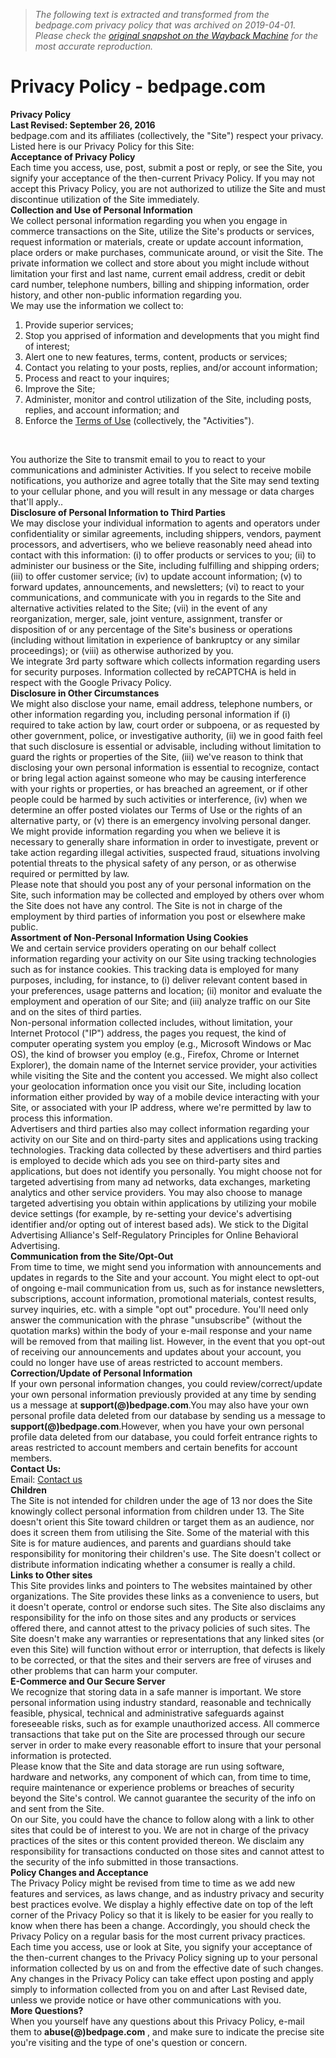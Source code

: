 > *The following text is extracted and transformed from the bedpage.com privacy policy that was archived on 2019-04-01. Please check the [original snapshot on the Wayback Machine](https://web.archive.org/web/20190401162543id_/https%3A//www.bedpage.com/PrivacyPolicy) for the most accurate reproduction.*

# Privacy Policy - bedpage.com

**Privacy Policy  
Last Revised: September 26, 2016**  
bedpage.com and its affiliates (collectively, the "Site") respect your privacy. Listed here is our Privacy Policy for this Site:   
**Acceptance of Privacy Policy**  
Each time you access, use, post, submit a post or reply, or see the Site, you signify your acceptance of the then-current Privacy Policy. If you may not accept this Privacy Policy, you are not authorized to utilize the Site and must discontinue utilization of the Site immediately.   
**Collection and Use of Personal Information**   
We collect personal information regarding you when you engage in commerce transactions on the Site, utilize the Site's products or services, request information or materials, create or update account information, place orders or make purchases, communicate around, or visit the Site. The private information we collect and store about you might include without limitation your first and last name, current email address, credit or debit card number, telephone numbers, billing and shipping information, order history, and other non-public information regarding you.   
We may use the information we collect to:

  1. Provide superior services;
  2. Stop you apprised of information and developments that you might find of interest;
  3. Alert one to new features, terms, content, products or services;
  4. Contact you relating to your posts, replies, and/or account information;
  5. Process and react to your inquires;
  6. Improve the Site;
  7. Administer, monitor and control utilization of the Site, including posts, replies, and account information; and
  8. Enforce the [Terms of Use](https://www.bedpage.com/TermsOfUse) (collectively, the "Activities").

 

You authorize the Site to transmit email to you to react to your communications and administer Activities. If you select to receive mobile notifications, you authorize and agree totally that the Site may send texting to your cellular phone, and you will result in any message or data charges that'll apply..   
**Disclosure of Personal Information to Third Parties**   
We may disclose your individual information to agents and operators under confidentiality or similar agreements, including shippers, vendors, payment processors, and advertisers, who we believe reasonably need ahead into contact with this information: (i) to offer products or services to you; (ii) to administer our business or the Site, including fulfilling and shipping orders; (iii) to offer customer service; (iv) to update account information; (v) to forward updates, announcements, and newsletters; (vi) to react to your communications, and communicate with you in regards to the Site and alternative activities related to the Site; (vii) in the event of any reorganization, merger, sale, joint venture, assignment, transfer or disposition of or any percentage of the Site's business or operations (including without limitation in experience of bankruptcy or any similar proceedings); or (viii) as otherwise authorized by you.   
We integrate 3rd party software which collects information regarding users for security purposes. Information collected by reCAPTCHA is held in respect with the Google Privacy Policy.  
**Disclosure in Other Circumstances**   
We might also disclose your name, email address, telephone numbers, or other information regarding you, including personal information if (i) required to take action by law, court order or subpoena, or as requested by other government, police, or investigative authority, (ii) we in good faith feel that such disclosure is essential or advisable, including without limitation to guard the rights or properties of the Site, (iii) we've reason to think that disclosing your own personal information is essential to recognize, contact or bring legal action against someone who may be causing interference with your rights or properties, or has breached an agreement, or if other people could be harmed by such activities or interference, (iv) when we determine an offer posted violates our Terms of Use or the rights of an alternative party, or (v) there is an emergency involving personal danger. We might provide information regarding you when we believe it is necessary to generally share information in order to investigate, prevent or take action regarding illegal activities, suspected fraud, situations involving potential threats to the physical safety of any person, or as otherwise required or permitted by law.  
Please note that should you post any of your personal information on the Site, such information may be collected and employed by others over whom the Site does not have any control. The Site is not in charge of the employment by third parties of information you post or elsewhere make public.  
**Assortment of Non-Personal Information Using Cookies**  
We and certain service providers operating on our behalf collect information regarding your activity on our Site using tracking technologies such as for instance cookies. This tracking data is employed for many purposes, including, for instance, to (i) deliver relevant content based in your preferences, usage patterns and location; (ii) monitor and evaluate the employment and operation of our Site; and (iii) analyze traffic on our Site and on the sites of third parties.  
Non-personal information collected includes, without limitation, your Internet Protocol ("IP") address, the pages you request, the kind of computer operating system you employ (e.g., Microsoft Windows or Mac OS), the kind of browser you employ (e.g., Firefox, Chrome or Internet Explorer), the domain name of the Internet service provider, your activities while visiting the Site and the content you accessed. We might also collect your geolocation information once you visit our Site, including location information either provided by way of a mobile device interacting with your Site, or associated with your IP address, where we're permitted by law to process this information.  
Advertisers and third parties also may collect information regarding your activity on our Site and on third-party sites and applications using tracking technologies. Tracking data collected by these advertisers and third parties is employed to decide which ads you see on third-party sites and applications, but does not identify you personally. You might choose not for targeted advertising from many ad networks, data exchanges, marketing analytics and other service providers. You may also choose to manage targeted advertising you obtain within applications by utilizing your mobile device settings (for example, by re-setting your device's advertising identifier and/or opting out of interest based ads). We stick to the Digital Advertising Alliance's Self-Regulatory Principles for Online Behavioral Advertising.  
**Communication from the Site/Opt-Out**  
From time to time, we might send you information with announcements and updates in regards to the Site and your account. You might elect to opt-out of ongoing e-mail communication from us, such as for instance newsletters, subscriptions, account information, promotional materials, contest results, survey inquiries, etc. with a simple "opt out" procedure. You'll need only answer the communication with the phrase "unsubscribe" (without the quotation marks) within the body of your e-mail response and your name will be removed from that mailing list. However, in the event that you opt-out of receiving our announcements and updates about your account, you could no longer have use of areas restricted to account members.   
**Correction/Update of Personal Information**   
If your own personal information changes, you could review/correct/update your own personal information previously provided at any time by sending us a message at **support(@)bedpage.com**.You may also have your own personal profile data deleted from our database by sending us a message to **support(@)bedpage.com**.However, when you have your own personal profile data deleted from our database, you could forfeit entrance rights to areas restricted to account members and certain benefits for account members.   
**Contact Us:**   
Email: [Contact us](https://web.archive.org/Contact)   
**Children**   
The Site is not intended for children under the age of 13 nor does the Site knowingly collect personal information from children under 13. The Site doesn't orient this Site toward children or target them as an audience, nor does it screen them from utilising the Site. Some of the material with this Site is for mature audiences, and parents and guardians should take responsibility for monitoring their children's use. The Site doesn't collect or distribute information indicating whether a consumer is really a child.   
**Links to Other sites**   
This Site provides links and pointers to The websites maintained by other organizations. The Site provides these links as a convenience to users, but it doesn't operate, control or endorse such sites. The Site also disclaims any responsibility for the info on those sites and any products or services offered there, and cannot attest to the privacy policies of such sites. The Site doesn't make any warranties or representations that any linked sites (or even this Site) will function without error or interruption, that defects is likely to be corrected, or that the sites and their servers are free of viruses and other problems that can harm your computer.   
**E-Commerce and Our Secure Server**   
We recognize that storing data in a safe manner is important. We store personal information using industry standard, reasonable and technically feasible, physical, technical and administrative safeguards against foreseeable risks, such as for example unauthorized access. All commerce transactions that take put on the Site are processed through our secure server in order to make every reasonable effort to insure that your personal information is protected.   
Please know that the Site and data storage are run using software, hardware and networks, any component of which can, from time to time, require maintenance or experience problems or breaches of security beyond the Site's control. We cannot guarantee the security of the info on and sent from the Site.   
On our Site, you could have the chance to follow along with a link to other sites that could be of interest to you. We are not in charge of the privacy practices of the sites or this content provided thereon. We disclaim any responsibility for transactions conducted on those sites and cannot attest to the security of the info submitted in those transactions.   
**Policy Changes and Acceptance**   
The Privacy Policy might be revised from time to time as we add new features and services, as laws change, and as industry privacy and security best practices evolve. We display a highly effective date on top of the left corner of the Privacy Policy so that it is likely to be easier for you really to know when there has been a change. Accordingly, you should check the Privacy Policy on a regular basis for the most current privacy practices. Each time you access, use or look at Site, you signify your acceptance of the then-current changes to the Privacy Policy signing up to your personal information collected by us on and from the effective date of such changes.   
Any changes in the Privacy Policy can take effect upon posting and apply simply to information collected from you on and after Last Revised date, unless we provide notice or have other communications with you.   
**More Questions?**   
When you yourself have any questions about this Privacy Policy, e-mail them to **abuse(@)bedpage.com** , and make sure to indicate the precise site you're visiting and the type of one's question or concern. 

